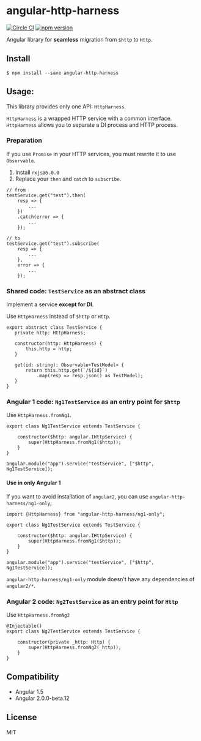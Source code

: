 # angular-http-harness
[![Circle CI](https://circleci.com/gh/laco0416/angular-http-harness/tree/master.svg?style=svg)](https://circleci.com/gh/laco0416/angular-http-harness/tree/master)
[![npm version](https://badge.fury.io/js/angular-http-harness.svg)](https://badge.fury.io/js/angular-http-harness)

Angular library for **seamless** migration from `$http` to `Http`.

## Install

```
$ npm install --save angular-http-harness
```

## Usage:
This library provides only one API: `HttpHarness`.

`HttpHarness` is a wrapped HTTP service with a common interface.
`HttpHarness` allows you to separate a DI process and HTTP process.

### Preparation
If you use `Promise` in your HTTP services, you must rewrite it to use `Observable`.

1. Install `rxjs@5.0.0`
2. Replace your `then` and `catch` to `subscribe`.

```
// from
testService.get("test").then(
    resp => {
        ...
    })
    .catch(error => {
        ...
    });

// to
testService.get("test").subscribe(
    resp => {
        ...
    },
    error => {
        ...
    });
```

### Shared code: `TestService` as an abstract class
Implement a service **except for DI**.

Use `HttpHarness` instead of `$http` or `Http`.

```
export abstract class TestService {
   private http: HttpHarness;

   constructor(http: HttpHarness) {
       this.http = http;
   }

   get(id: string): Observable<TestModel> {
       return this.http.get(`/${id}`)
           .map(resp => resp.json() as TestModel);
   }
}
```

### Angular 1 code: `Ng1TestService` as an entry point for `$http`
Use `HttpHarness.fromNg1`.
```
export class Ng1TestService extends TestService {

    constructor($http: angular.IHttpService) {
        super(HttpHarness.fromNg1($http));
    }
}

angular.module("app").service("testService", ["$http", Ng1TestService]);
```

#### Use in only Angular 1

If you want to avoid installation of `angular2`, you can use `angular-http-harness/ng1-only`;

```
import {HttpHarness} from "angular-http-harness/ng1-only";

export class Ng1TestService extends TestService {

    constructor($http: angular.IHttpService) {
        super(HttpHarness.fromNg1($http));
    }
}

angular.module("app").service("testService", ["$http", Ng1TestService]);
```

`angular-http-harness/ng1-only` module doesn't have any dependencies of `angular2/*`.

### Angular 2 code: `Ng2TestService` as an entry point for `Http`
Use `HttpHarness.fromNg2`

```
@Injectable()
export class Ng2TestService extends TestService {

    constructor(private _http: Http) {
        super(HttpHarness.fromNg2(_http));
    }
}
```

## Compatibility

* Angular 1.5
* Angular 2.0.0-beta.12

## License
MIT
